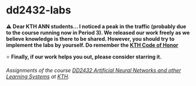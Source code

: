 # dd2432-labs
⚠️ **Dear KTH ANN students... I noticed a peak in the traffic (probably due to the course running now in Period 3). We released our work freely as we believe knowledge is there to be shared. However, you should try to implement the labs by yourself. Do remember the [KTH Code of Honor](https://www.kth.se/en/csc/utbildning/hederskodex/inledning-1.17237)**

⭐️ **Finally, if our work helps you out, please consider starring it.** 


*Assignments of the course [DD2432 Artificial Neural Networks and other Learning Systems](http://www.kth.se/student/kurser/kurs/DD2432?l=en) at [KTH](www.kth.se).*
